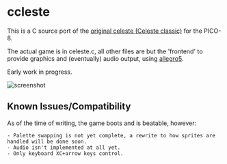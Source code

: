 # ccleste

This is a C source port of the [original celeste (Celeste classic)](https://www.lexaloffle.com/bbs/?tid=2145) for the PICO-8.

The actual game is in celeste.c, all other files are but the 'frontend' to provide graphics and (eventually) audio output, using [allegro5](https://liballeg.org/).

Early work in progress.

![screenshot](https://raw.githubusercontent.com/lemon-sherbet/ccleste/master/screenshot.png)

## Known Issues/Compatibility

As of the time of writing, the game boots and is beatable, however:
	
	- Palette swapping is not yet complete, a rewrite to how sprites are handled will be done soon.
	- Audio isn't implemented at all yet.
	- Only keyboard XC+arrow keys control.
